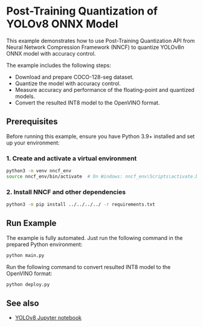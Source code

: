 # Post-Training Quantization of YOLOv8 ONNX Model

This example demonstrates how to use Post-Training Quantization API from Neural Network Compression Framework (NNCF) to quantize YOLOv8n ONNX model
with accuracy control.

The example includes the following steps:

- Download and prepare COCO-128-seg dataset.
- Quantize the model with accuracy control.
- Measure accuracy and performance of the floating-point and quantized models.
- Convert the resulted INT8 model to the OpenVINO format.

## Prerequisites

Before running this example, ensure you have Python 3.9+ installed and set up your environment:

### 1. Create and activate a virtual environment

```bash
python3 -m venv nncf_env
source nncf_env/bin/activate  # On Windows: nncf_env\Scripts\activate.bat
```

### 2. Install NNCF and other dependencies

```bash
python3 -m pip install ../../../../ -r requirements.txt
```

## Run Example

The example is fully automated. Just run the following command in the prepared Python environment:

```bash
python main.py
```

Run the following command to convert resulted INT8 model to the OpenVINO format:

```bash
python deploy.py
```

## See also

- [YOLOv8 Jupyter notebook](https://github.com/openvinotoolkit/openvino_notebooks/tree/latest/notebooks/yolov8-optimization)
